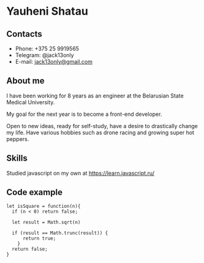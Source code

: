# Yauheni Shatau

## Contacts

* Phone: +375 25 9919565
* Telegram: @jack13only
* E-mail: jack13only@gmail.com

## About me

I have been working for 8 years as an engineer at the Belarusian State Medical University.

My goal for the next year is to become a front-end developer.

Open to new ideas, ready for self-study, have a desire to drastically change my life. Have various hobbies such as drone racing and growing super hot peppers.

## Skills

Studied javascript on my own at https://learn.javascript.ru/ 

## Code example
```
let isSquare = function(n){
  if (n < 0) return false;

  let result = Math.sqrt(n) 
   
  if (result == Math.trunc(result)) {
      return true;
    }
  return false;
}
```

